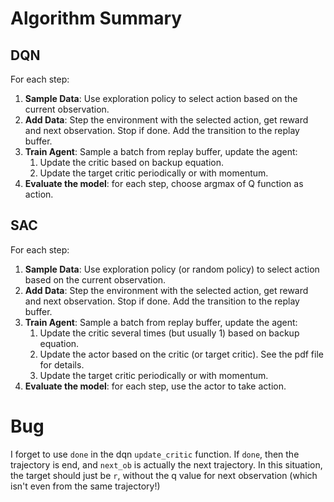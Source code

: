 # Algorithm Summary

## DQN
For each step:

1. **Sample Data**: Use exploration policy to select action based on the current observation.
2. **Add Data**: Step the environment with the selected action, get reward and next observation. Stop if done. Add the transition to the replay buffer.
3. **Train Agent**: Sample a batch from replay buffer, update the agent:
    1. Update the critic based on backup equation.
    2. Update the target critic periodically or with momentum.
4. **Evaluate the model**: for each step, choose argmax of Q function as action.

## SAC
For each step:

1. **Sample Data**: Use exploration policy (or random policy) to select action based on the current observation.
2. **Add Data**: Step the environment with the selected action, get reward and next observation. Stop if done. Add the transition to the replay buffer.
3. **Train Agent**: Sample a batch from replay buffer, update the agent:
    1. Update the critic several times (but usually 1) based on backup equation.
    2. Update the actor based on the critic (or target critic). See the pdf file for details.
    3. Update the target critic periodically or with momentum.
4. **Evaluate the model**: for each step, use the actor to take action.


# Bug

I forget to use `done` in the dqn `update_critic` function. If `done`, then the trajectory is end, and `next_ob` is actually the next trajectory. In this situation, the target should just be `r`, without the q value for next observation (which isn't even from the same trajectory!)
